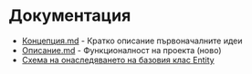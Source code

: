 # Документация

* [Концепция.md](https://github.com/CSharp-Teamwork-2016/Documentation/blob/master/%D0%9A%D0%BE%D0%BD%D1%86%D0%B5%D0%BF%D1%86%D0%B8%D1%8F.md) - Кратко описание първоначалните идеи
* [Описание.md](https://github.com/CSharp-Teamwork-2016/Documentation/blob/master/%D0%9E%D0%BF%D0%B8%D1%81%D0%B0%D0%BD%D0%B8%D0%B5.md) - Функционалност на проекта (ново)
* [Схема на онаследяването на базовия клас Entity](https://docs.google.com/drawings/d/1qkmxuU4Um12rTUvXUQ66zpd8-moW3xJJRIwaKR9LVAA/edit?usp=sharing)
